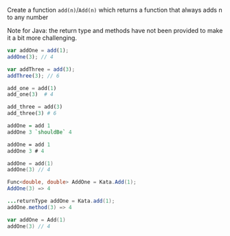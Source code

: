 Create a function `add(n)`/`Add(n)` which returns a function that always adds n to any number

Note for Java: the return type and methods have not been provided to make it a bit more challenging.

```js
var addOne = add(1);
addOne(3); // 4

var addThree = add(3);
addThree(3); // 6
```
```python
add_one = add(1)
add_one(3)  # 4

add_three = add(3)
add_three(3) # 6
```
```haskell
addOne = add 1
addOne 3 `shouldBe` 4
```
```fsharp
addOne = add 1
addOne 3 # 4
```
```swift
addOne = add(1)
addOne(3) // 4
```
```csharp
Func<double, double> AddOne = Kata.Add(1);
AddOne(3) => 4
```
```java
...returnType addOne = Kata.add(1);
addOne.method(3) => 4
```
```go
var addOne = Add(1)
addOne(3) // 4
```